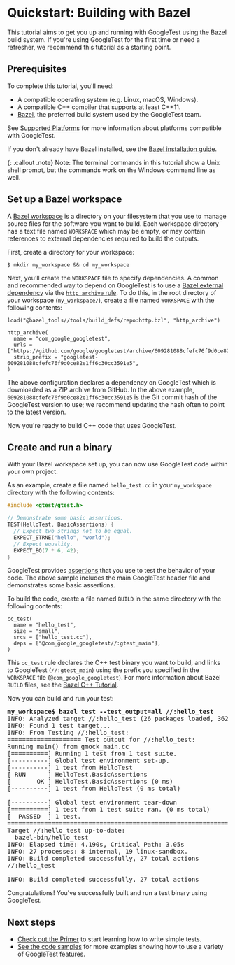 # Quickstart: Building with Bazel

This tutorial aims to get you up and running with GoogleTest using the Bazel build system. If you're using GoogleTest
for the first time or need a refresher, we recommend this tutorial as a starting point.

## Prerequisites

To complete this tutorial, you'll need:

* A compatible operating system (e.g. Linux, macOS, Windows).
* A compatible C++ compiler that supports at least C++11.
* [Bazel](https://bazel.build/), the preferred build system used by the GoogleTest team.

See [Supported Platforms](platforms.md) for more information about platforms compatible with GoogleTest.

If you don't already have Bazel installed, see the
[Bazel installation guide](https://docs.bazel.build/versions/main/install.html).

{: .callout .note} Note: The terminal commands in this tutorial show a Unix shell prompt, but the commands work on the
Windows command line as well.

## Set up a Bazel workspace

A
[Bazel workspace](https://docs.bazel.build/versions/main/build-ref.html#workspace)
is a directory on your filesystem that you use to manage source files for the software you want to build. Each workspace
directory has a text file named
`WORKSPACE` which may be empty, or may contain references to external dependencies required to build the outputs.

First, create a directory for your workspace:

```
$ mkdir my_workspace && cd my_workspace
```

Next, you’ll create the `WORKSPACE` file to specify dependencies. A common and recommended way to depend on GoogleTest
is to use a
[Bazel external dependency](https://docs.bazel.build/versions/main/external.html)
via the
[`http_archive` rule](https://docs.bazel.build/versions/main/repo/http.html#http_archive). To do this, in the root
directory of your workspace (`my_workspace/`), create a file named `WORKSPACE` with the following contents:

```
load("@bazel_tools//tools/build_defs/repo:http.bzl", "http_archive")

http_archive(
  name = "com_google_googletest",
  urls = ["https://github.com/google/googletest/archive/609281088cfefc76f9d0ce82e1ff6c30cc3591e5.zip"],
  strip_prefix = "googletest-609281088cfefc76f9d0ce82e1ff6c30cc3591e5",
)
```

The above configuration declares a dependency on GoogleTest which is downloaded as a ZIP archive from GitHub. In the
above example,
`609281088cfefc76f9d0ce82e1ff6c30cc3591e5` is the Git commit hash of the GoogleTest version to use; we recommend
updating the hash often to point to the latest version.

Now you're ready to build C++ code that uses GoogleTest.

## Create and run a binary

With your Bazel workspace set up, you can now use GoogleTest code within your own project.

As an example, create a file named `hello_test.cc` in your `my_workspace`
directory with the following contents:

```cpp
#include <gtest/gtest.h>

// Demonstrate some basic assertions.
TEST(HelloTest, BasicAssertions) {
  // Expect two strings not to be equal.
  EXPECT_STRNE("hello", "world");
  // Expect equality.
  EXPECT_EQ(7 * 6, 42);
}
```

GoogleTest provides [assertions](primer.md#assertions) that you use to test the behavior of your code. The above sample
includes the main GoogleTest header file and demonstrates some basic assertions.

To build the code, create a file named `BUILD` in the same directory with the following contents:

```
cc_test(
  name = "hello_test",
  size = "small",
  srcs = ["hello_test.cc"],
  deps = ["@com_google_googletest//:gtest_main"],
)
```

This `cc_test` rule declares the C++ test binary you want to build, and links to GoogleTest (`//:gtest_main`) using the
prefix you specified in the `WORKSPACE`
file (`@com_google_googletest`). For more information about Bazel `BUILD` files, see the
[Bazel C++ Tutorial](https://docs.bazel.build/versions/main/tutorial/cpp.html).

Now you can build and run your test:

<pre>
<strong>my_workspace$ bazel test --test_output=all //:hello_test</strong>
INFO: Analyzed target //:hello_test (26 packages loaded, 362 targets configured).
INFO: Found 1 test target...
INFO: From Testing //:hello_test:
==================== Test output for //:hello_test:
Running main() from gmock_main.cc
[==========] Running 1 test from 1 test suite.
[----------] Global test environment set-up.
[----------] 1 test from HelloTest
[ RUN      ] HelloTest.BasicAssertions
[       OK ] HelloTest.BasicAssertions (0 ms)
[----------] 1 test from HelloTest (0 ms total)

[----------] Global test environment tear-down
[==========] 1 test from 1 test suite ran. (0 ms total)
[  PASSED  ] 1 test.
================================================================================
Target //:hello_test up-to-date:
  bazel-bin/hello_test
INFO: Elapsed time: 4.190s, Critical Path: 3.05s
INFO: 27 processes: 8 internal, 19 linux-sandbox.
INFO: Build completed successfully, 27 total actions
//:hello_test                                                     PASSED in 0.1s

INFO: Build completed successfully, 27 total actions
</pre>

Congratulations! You've successfully built and run a test binary using GoogleTest.

## Next steps

* [Check out the Primer](primer.md) to start learning how to write simple tests.
* [See the code samples](samples.md) for more examples showing how to use a variety of GoogleTest features.
